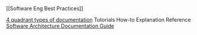 [[Software Eng Best Practices]]

[4 quadrant types of documentation](https://documentation.divio.com/)
Tutorials
How-to
Explanation
Reference
[Software Architecture Documentation Guide](https://www.workingsoftware.dev/software-architecture-documentation-the-ultimate-guide/?utm_source=hackernewsletter&utm_medium=email&utm_term=code)